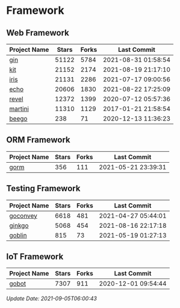 # Framework

## Web Framework
| Project Name | Stars | Forks | Last Commit |
| ------------ | ----- | ----- | ----------- |
| [gin](https://github.com/gin-gonic/gin) | 51122 | 5784 | 2021-08-31 01:58:54 |
| [kit](https://github.com/go-kit/kit) | 21152 | 2174 | 2021-08-19 21:17:10 |
| [iris](https://github.com/kataras/iris) | 21131 | 2286 | 2021-07-17 09:00:56 |
| [echo](https://github.com/labstack/echo) | 20606 | 1830 | 2021-08-22 17:25:09 |
| [revel](https://github.com/revel/revel) | 12372 | 1399 | 2020-07-12 05:57:36 |
| [martini](https://github.com/go-martini/martini) | 11310 | 1129 | 2017-01-21 21:58:54 |
| [beego](https://github.com/astaxie/beego) | 238 | 71 | 2020-12-13 11:36:23 |

## ORM Framework
| Project Name | Stars | Forks | Last Commit |
| ------------ | ----- | ----- | ----------- |
| [gorm](https://github.com/jinzhu/gorm) | 356 | 111 | 2021-05-21 23:39:31 |

## Testing Framework
| Project Name | Stars | Forks | Last Commit |
| ------------ | ----- | ----- | ----------- |
| [goconvey](https://github.com/smartystreets/goconvey) | 6618 | 481 | 2021-04-27 05:44:01 |
| [ginkgo](https://github.com/onsi/ginkgo) | 5068 | 454 | 2021-08-16 22:17:18 |
| [goblin](https://github.com/franela/goblin) | 815 | 73 | 2021-05-19 01:27:13 |

## IoT Framework
| Project Name | Stars | Forks | Last Commit |
| ------------ | ----- | ----- | ----------- |
| [gobot](https://github.com/hybridgroup/gobot) | 7307 | 911 | 2020-12-01 09:54:44 |

*Update Date: 2021-09-05T06:00:43*